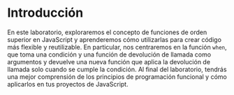 # Introducción

En este laboratorio, exploraremos el concepto de funciones de orden superior en JavaScript y aprenderemos cómo utilizarlas para crear código más flexible y reutilizable. En particular, nos centraremos en la función `when`, que toma una condición y una función de devolución de llamada como argumentos y devuelve una nueva función que aplica la devolución de llamada solo cuando se cumple la condición. Al final del laboratorio, tendrás una mejor comprensión de los principios de programación funcional y cómo aplicarlos en tus proyectos de JavaScript.
